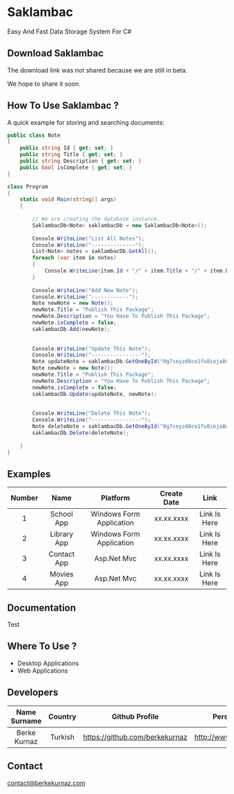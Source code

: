 # Saklambac
Easy And Fast Data Storage System For C#


## Download Saklambac
The download link was not shared because we are still in beta. <br/>

We hope to share it soon.

## How To Use Saklambac ?
A quick example for storing and searching documents:
```C#
public class Note
{
    public string Id { get; set; }
    public string Title { get; set; }
    public string Description { get; set; }
    public bool isComplete { get; set; }
}

class Program
{
	static void Main(string[] args)
    {
    
        // We are creating the database instance.
    	SaklambacDb<Note> saklambacDb = new SaklambacDb<Note>();
        
    	Console.WriteLine("List All Notes");
        Console.WriteLine("--------------");
        List<Note> notes = saklambacDb.GetAll();
        foreach (var item in notes)
        {
        	Console.WriteLine(item.Id + "/" + item.Title + "/" + item.Description + "/" + item.isCompleted);
        }
        
        Console.WriteLine("Add New Note");
        Console.WriteLine("------------");
        Note newNote = new Note();
        newNote.Title = "Publish This Package";
        newNote.Description = "You Have To Publish This Package";
        newNote.isComplete = false;
        saklambacDb.Add(newNote);
        
        
        Console.WriteLine("Update This Note");
        Console.WriteLine("----------------");
        Note updateNote = saklambacDb.GetOneById("0g7ceyzd8ce1fu8ieja8dede");
        Note newNote = new Note();
        newNote.Title = "Publish This Package";
        newNote.Description = "You Have To Publish This Package";
        newNote.isComplete = false;
        saklambacDb.Update(updateNote, newNote);
        
        
        Console.WriteLine("Delete This Note");
        Console.WriteLine("----------------");
        Note deleteNote = saklambacDb.GetOneById("0g7ceyzd8ce1fu8ieja8dede");
        saklambacDb.Delete(deleteNote);
        
    }
}

```

## Examples
| Number | Name | Platform           | Create Date  | Link  |
| :-------------: | :-------------: |:-------------:| :-----:|  :-----:|
| 1 | School App     | Windows Form Application  | xx.xx.xxxx | Link Is Here |
| 2 | Library App     | Windows Form Application  | xx.xx.xxxx | Link Is Here |
| 3 | Contact App     | Asp.Net Mvc  | xx.xx.xxxx | Link Is Here |
| 4 | Movies App     | Asp.Net Mvc  | xx.xx.xxxx | Link Is Here |

## Documentation
Test

## Where To Use ? 
- Desktop Applications
- Web Applications

## Developers
| Name Surname        | Country           | Github Profile  | Personel Website  |
| :-------------: |:-------------:| :-----:|  :-----:|
| Berke Kurnaz     | Turkish | https://github.com/berkekurnaz  | http://www.berkekurnaz.com |

## Contact
contact@berkekurnaz.com